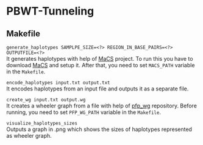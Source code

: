 # PBWT-Tunneling
## Makefile
`generate_haplotypes SAMPLPE_SIZE=<?> REGION_IN_BASE_PAIRS=<?> OUTPUTFILE=<?>`\
It generates haplotypes with help of [MaCS](https://code.google.com/archive/p/macs/) project. To run this you have to download [MaCS](https://code.google.com/archive/p/macs/) and setup it. After that, you need to set `MACS_PATH` variable in the `Makefile`.

`encode_haplotypes input.txt output.txt`\
It encodes haplotypes from an input file and outputs it as a separate file.

`create_wg input.txt output.wg`\
It creates a wheeler graph from a file with help of [pfp_wg](https://github.com/miso01/pfp_wg) repository. Before running, you need to set `PFP_WG_PATH` variable in the `Makefile`.

`visualize_haplotypes_sizes`\
Outputs a graph in .png which shows the sizes of haplotypes represented as wheeler graph.


